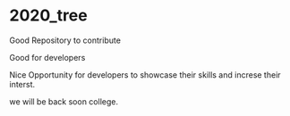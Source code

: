 # 2020_tree

Good Repository to contribute


Good for developers

Nice Opportunity for developers to showcase their skills
and increse their interst.

we will be back soon college.

